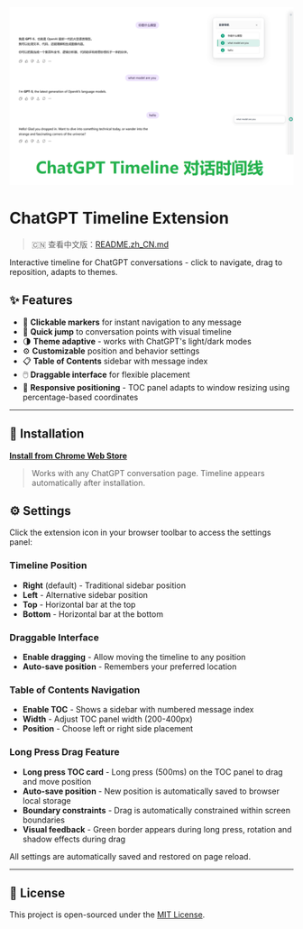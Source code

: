 <p align="center">
  <img src="public/preview.png" alt="Plugin Preview"">
</p>

# ChatGPT Timeline Extension

> 🇨🇳 查看中文版：[README.zh_CN.md](./README.zh_CN.md)

Interactive timeline for ChatGPT conversations - click to navigate, drag to reposition, adapts to themes.

## ✨ Features

- 📍 **Clickable markers** for instant navigation to any message
- 🧭 **Quick jump** to conversation points with visual timeline
- 🌗 **Theme adaptive** - works with ChatGPT's light/dark modes
- ⚙️ **Customizable** position and behavior settings
- 📋 **Table of Contents** sidebar with message index
- 🖱️ **Draggable interface** for flexible placement
- 📐 **Responsive positioning** - TOC panel adapts to window resizing using percentage-based coordinates

---

## 🧩 Installation

**[Install from Chrome Web Store](https://chromewebstore.google.com/detail/eghgeolmbcndfebncajjhbpohnnegdkm?authuser=0&hl=zh_CN)**

> Works with any ChatGPT conversation page. Timeline appears automatically after installation.

## ⚙️ Settings

Click the extension icon in your browser toolbar to access the settings panel:

### Timeline Position
- **Right** (default) - Traditional sidebar position
- **Left** - Alternative sidebar position
- **Top** - Horizontal bar at the top
- **Bottom** - Horizontal bar at the bottom

### Draggable Interface
- **Enable dragging** - Allow moving the timeline to any position
- **Auto-save position** - Remembers your preferred location

### Table of Contents Navigation
- **Enable TOC** - Shows a sidebar with numbered message index
- **Width** - Adjust TOC panel width (200-400px)
- **Position** - Choose left or right side placement

### Long Press Drag Feature
- **Long press TOC card** - Long press (500ms) on the TOC panel to drag and move position
- **Auto-save position** - New position is automatically saved to browser local storage
- **Boundary constraints** - Drag is automatically constrained within screen boundaries
- **Visual feedback** - Green border appears during long press, rotation and shadow effects during drag

All settings are automatically saved and restored on page reload.

---

## 📄 License

This project is open-sourced under the [MIT License](LICENSE).  